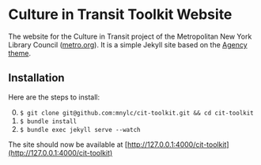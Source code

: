 # Culture in Transit Toolkit Website

The website for the Culture in Transit project of the Metropolitan New York Library Council ([metro.org](http://metro.org)). It is a simple Jekyll site based on the [Agency theme](https://github.com/y7kim/agency-jekyll-theme).

## Installation

Here are the steps to install:

0. `$ git clone git@github.com:mnylc/cit-toolkit.git && cd cit-toolkit`
0. `$ bundle install`
0. `$ bundle exec jekyll serve --watch`

The site should now be available at [http://127.0.0.1:4000/cit-toolkit](http://127.0.0.1:4000/cit-toolkit)
